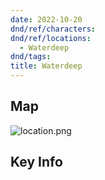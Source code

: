 ```yaml
---
date: 2022-10-20
dnd/ref/characters:
dnd/ref/locations:
  - Waterdeep
dnd/tags:
title: Waterdeep
---
```


## Map

![location.png](/images/dnd/location.png)

## Key Info
